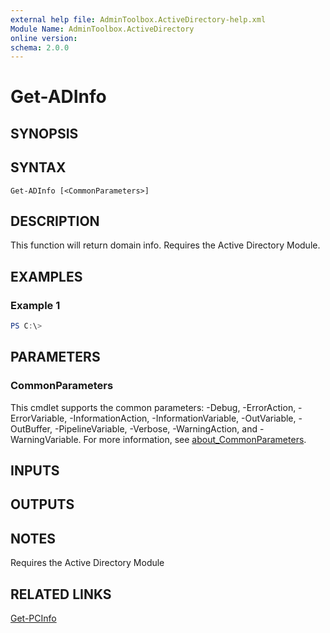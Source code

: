 ```yaml
---
external help file: AdminToolbox.ActiveDirectory-help.xml
Module Name: AdminToolbox.ActiveDirectory
online version:
schema: 2.0.0
---
```


# Get-ADInfo

## SYNOPSIS

## SYNTAX

```
Get-ADInfo [<CommonParameters>]
```

## DESCRIPTION
This function will return domain info.
Requires the Active Directory Module.

## EXAMPLES

### Example 1
```powershell
PS C:\> 
```



## PARAMETERS

### CommonParameters
This cmdlet supports the common parameters: -Debug, -ErrorAction, -ErrorVariable, -InformationAction, -InformationVariable, -OutVariable, -OutBuffer, -PipelineVariable, -Verbose, -WarningAction, and -WarningVariable. For more information, see [about_CommonParameters](http://go.microsoft.com/fwlink/?LinkID=113216).

## INPUTS

## OUTPUTS

## NOTES
Requires the Active Directory Module

## RELATED LINKS

[Get-PCInfo]()

